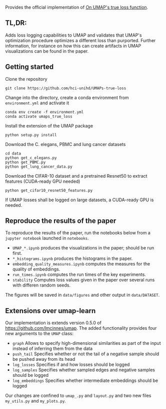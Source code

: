 Provides the official implementation of [On UMAP's true loss function](https://arxiv.org/abs/2103.14608).

## TL,DR:
Adds loss logging capabilities to UMAP and validates that UMAP's optimization procedure optimizes a different loss than 
purported. Further information, for instance on how this can create artifacts in UMAP visualizations can be found in the 
paper. 

## Getting started
Clone the repository
```
git clone https://github.com/hci-unihd/UMAPs-true-loss
```

Change into the directory, create a conda environment from `environment.yml` and activate it
```
conda env create -f environment.yml
conda activate umaps_true_loss
```

Install the extension of the UMAP package
```
python setup.py install
```

Download the C. elegans, PBMC and lung cancer datasets
``` 
cd data
python get_c_elegans.py
python get_PBMC.py
python get_lung_cancer_data.py
```

Download the CIFAR-10 dataset and a pretrained Resnet50 to extract features (CUDA-ready GPU needed)
``` 
python get_cifar10_resnet50_features.py
```

If UMAP losses shall be logged on large datasets, a CUDA-ready GPU is needed.

## Reproduce the results of the paper
To reproduce the results of the paper, run the notebooks below from a `jupyter notebook` launched in `notebooks`.
  * `UMAP_*.ipynb`  produces the visualizations in the paper; should be run first.
  * `*_histograms.ipynb` produces the histograms in the paper.
  * `embedding_quality_measures.ipynb` computes the measures for the quality of embeddings.
  * `run_times.ipynb` computes the run times of the key experiments.
  * `stability` Computes loss values given in the paper over several runs with differen random seeds.

The figures will be saved in `data/figures` and other output in `data/DATASET`.

## Extensions over umap-learn
Our implementation is extends version 0.5.0 of https://github.com/lmcinnes/umap. The added functionality provides 
four new arguments to the `UMAP` class:
  * `graph` Allows to specify high-dimensional similarities as part of the input instead of inferring them from the data
  * `push_tail` Specifies whether or not the tail of a negative sample should be pushed away from its head
  * `log_losses` Specifies if and how losses should be logged
  * `log_samples` Specifies whether sampled edges and negative samples should be logged
  * `log_embeddings` Specifies whether intermediate embeddings should be logged

Our changes are confined to `umap_.py` and `layout.py` and two new files `my_utils.py` and `my_plots.py`.